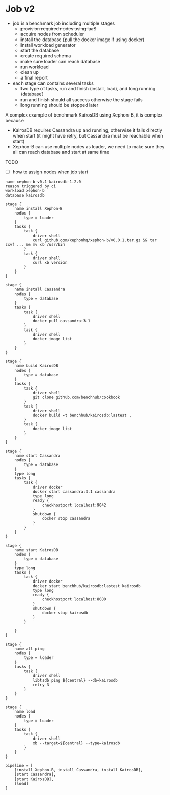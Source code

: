 # Job v2

- job is a benchmark job including multiple stages
  - ~~provision required nodes using IaaS~~
  - acquire nodes from scheduler 
  - install the database (pull the docker image if using docker)
  - install workload generator
  - start the database
  - create required schema
  - make sure loader can reach database
  - run workload
  - clean up
  - a final report
- each stage can contains several tasks
  - two type of tasks, run and finish (install, load), and long running (database)
  - run and finish should all success otherwise the stage fails
  - long running should be stopped later
  
A complex example of benchmark KairosDB using Xephon-B, it is complex because

- KairosDB requires Cassandra up and running, otherwise it fails directly when start (it might have retry, but Cassandra must be reachable when start)
- Xephon-B can use multiple nodes as loader, we need to make sure they all can reach database and start at same time

TODO

- [ ] how to assign nodes when job start

````text
name xephon-b-v0.1-kairosdb-1.2.0
reason triggered by ci
workload xephon-b
database kairosdb

stage {
    name install Xephon-B
    nodes {
        type = loader
    }
    tasks {
        task {
            driver shell
            curl github.com/xephonhq/xephon-b/v0.0.1.tar.gz && tar zxvf ... && mv xb /usr/bin
        }
        task {
            driver shell
            curl xb version
        }
    }
}

stage {
    name install Cassandra
    nodes {
        type = database
    }
    tasks {
        task {
            driver shell
            docker pull cassandra:3.1
        }
        task {
            driver shell
            docker image list
        }
    }
}

stage {
    name build KairosDB
    nodes {
        type = database
    }
    tasks {
        task {
            driver shell
            git clone github.com/benchhub/cookbook
        }
        task {
            driver shell
            docker build -t benchhub/kairosdb:lastest .
        }
        task {
            docker image list
        }
    }
}

stage {
    name start Cassandra
    nodes {
        type = database
    }
    type long
    tasks {
        task {
            driver docker
            docker start cassandra:3.1 cassandra
            type long 
            ready {
                checkhostport localhost:9042 
            }
            shutdown {
                docker stop cassandra
            }
        }
    }
}

stage {
    name start KairosDB
    nodes {
        type = database
    }
    type long 
    tasks {
        task {
            driver docker
            docker start benchhub/kairosdb:lastest kairosdb
            type long
            ready {
                checkhostport localhost:8080
            }
            shutdown {
                docker stop kairosdb
            }
        }
        
    }
}

stage {
    name all ping
    nodes {
        type = loader
    }
    tasks {
        task {
            driver shell
            libtsdb ping ${central} --db=kairosdb
            retry 3
        }
    }
}

stage {
    name load
    nodes {
        type = loader
    }
    tasks {
        task {
            driver shell
            xb --target=${central} --type=kairosdb
        }
    }
}

pipeline = [
    [install Xephon-B, install Cassandra, install KairosDB],
    [start Cassandra],
    [start KairosDB],
    [load]
]
````

